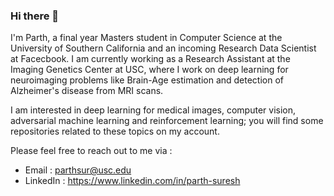 ### Hi there 👋

I'm Parth, a final year Masters student in Computer Science at the University of Southern California and an incoming Research Data Scientist at Facecbook. I am currently working as a Research Assistant at the Imaging Genetics Center at USC, where I work on deep learning for neuroimaging problems like Brain-Age estimation and detection of Alzheimer's disease from MRI scans.

I am interested in deep learning for medical images, computer vision, adversarial machine learning and reinforcement learning; you will find some repositories related to these topics on my account.

Please feel free to reach out to me via :
- Email : parthsur@usc.edu
- LinkedIn : https://www.linkedin.com/in/parth-suresh


<!--
**parthsuresh/parthsuresh** is a ✨ _special_ ✨ repository because its `README.md` (this file) appears on your GitHub profile.

Here are some ideas to get you started:

- 🔭 I’m currently working on ...
- 🌱 I’m currently learning ...
- 👯 I’m looking to collaborate on ...
- 🤔 I’m looking for help with ...
- 💬 Ask me about ...
- 📫 How to reach me: ...
- 😄 Pronouns: ...
- ⚡ Fun fact: ...
-->
